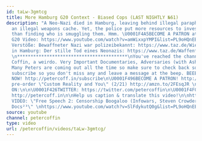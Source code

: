 ```yaml
---
id: taLw-3gmtcg
title: More Hamburg G20 Context - Biased Cops (LAST NIGHTLY №61)
description: "A Neo-Nazi died in Hamburg, leaving behind illegal paraphernalia and
  an illegal weapons cache. Yet, the police put more resources to investigating protesters
  than finding who is smuggling them. Hmm. \U0001F4A5BECOME A PATRON at http://patreon.com/petercoffin\n\nPrevious
  G20 Video: https://www.youtube.com/watch?v=amWixxpYMPI&list=PL9oHQnEByWyXEbQEZI_7u2RY3nGSsagkR\n\nArticles:\n\nWiederholte
  Verstöße: Bewaffneter Nazi war polizeibekannt: https://www.taz.de/Wiederholte-Verstoesse/!5433300/\nWaffenfund
  in Hamburg: Der stille Tod eines Neonazis: https://www.taz.de/Waffenfund-in-Hamburg/!5433015/\n
  \n*****************************************\nYou've reached the channel of Peter
  Coffin, a weirdo. Very Important Documentaries, Adversaries (with Ashleigh!) and
  Many Peters are coming out all the time so make sure to check back soon. Please
  subscribe so you don't miss any and leave a message at the beep. BEEEEEEEEEP.\n\n\U0001F4FASubscribe
  NOW! http://petercoff.in/subscribe\n\U0001F496BECOME A PATRON! http://patreon.com/petercoffin\n\U0001F4D5
  pre-order \"Custom Reality and You\" (2/21) http://amzn.to/2FEsqJR \n\nFOLLOW PETER
  ON:\n\n\U0001F426TWITTER: https://twitter.com/petercoffin\n\U0001F4F0MEDIUM: https://medium.com/@petercoffin\n\U0001F4F1NOTIFICATIONS:
  http://petercoff.in\n\nHelp us caption & translate this video!\n\nhttps://amara.org/v/daGX/\n\n-~-~~-~~~-~~-~-\nNEW
  VIDEO: \"Free Speech 2: Censorship Boogaloo (Infowars, Steven Crowder) | Very Important
  Docs²³\" \nhttps://www.youtube.com/watch?v=SlFdykutQ0g&list=PL9oHQnEByWyXObkJN9YYQS9hxBjpN8RLG\n-~-~~-~~~-~~-~-"
source: youtube
channel: petercoffin
type: video
url: /petercoffin/videos/taLw-3gmtcg/
---
```

